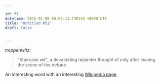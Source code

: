 ```yaml
---

id: 51
datetime: 2015-01-05 00:05:13.740146 +0000 UTC
title: "Untitled #51"
draft: false


---
```


_treppenwitz_:

 > "Staircase wit", a devastating rejoinder thought of only after leaving the scene of the debate.

An interesting word with an interesting [Wikipedia page](https://en.wikipedia.org/wiki/L%!e(MISSING)sprit_de_l%!e(MISSING)scalier).
